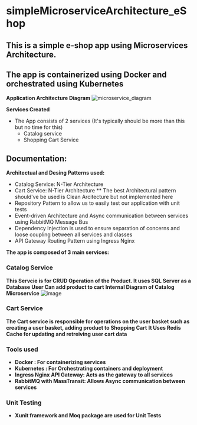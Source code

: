 # simpleMicroserviceArchitecture_eShop

## This is a simple e-shop app using Microservices Architecture.
## The app is containerized using Docker and orchestrated using Kubernetes

**Application Architecture Diagram**
![microservice_diagram](https://user-images.githubusercontent.com/20687611/187051742-2dfb0ee6-f38a-43ff-8abd-91ce8817bd9e.png)

**Services Created**
- The App consists of 2 services (It's typically should be more than this but no time for this)
    - Catalog service 
    - Shopping Cart Service

## Documentation:
**Architectual and Desing Patterns used:**
- Catalog Service: N-Tier Architecture
- Cart Service: N-Tier Architecture
** The best Architectural pattern should've be used is Clean Arcitecture but not implemented here
- Repository Pattern to allow us to easily test our application with unit tests
- Event-driven Architecture and Async communication between services using RabbitMQ Message Bus
- Dependency Injection is used to ensure separation of concerns and loose coupling between all services and classes
- API Gateway Routing Pattern using Ingress Nginx

**The app is composed of 3 main services:**

### Catalog Service

**This Servcie is for CRUD Operation of the Product. It uses SQL Server as a Database**
**User Can add product to cart**
**Internal Diagram of Catalog Microservice**
![image](https://user-images.githubusercontent.com/20687611/187052091-085be62d-3710-447f-9d13-6826df0f280e.png)

### Cart Service

**The Cart service is responsible for operations on the user basket such as creating a user basket, adding product to Shopping Cart**
**It Uses Redis Cache for updating and retreiving user cart data**

### Tools used
- **Docker : For containerizing services**
- **Kubernetes : For Orchestrating containers and deployment**
- **Ingress Nginx API Gateway: Acts as the gateway to all services**
- **RabbitMQ with MassTransit: Allows Async communication between services**

### Unit Testing
- **Xunit framework and Moq package are used for Unit Tests**
